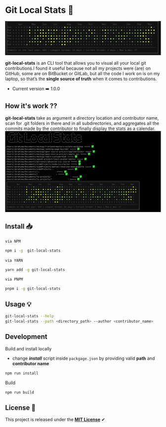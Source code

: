 # Git Local Stats 📆

![CONTRIBUTIONS](src/assets/calendar.png)

**git-local-stats** is an CLI tool that allows you to visual all your local git contributions.I found it useful because not all my projects were (are) on GitHub, some are on BitBucket or GitLab, but all the code I work on is on my laptop, so that’s the **single source of truth** when it comes to contributions.

- Current version ➡️ 1.0.0

## How it's work ??

**git-local-stats** take as argument a directory location and contributor name, scan for .git folders in there and in all subdirectories, and aggregates all the commits made by the contributor to finally display the stats as a calendar.
![COVER](src/assets/contribution_stats.jpeg)

## Install 📥

`via NPM`

```bash
npm i -g  git-local-stats
```

`via YARN`

```bash
yarn add -g git-local-stats
```

`via PNPM`

```bash
pnpm i -g git-local-stats
```

## Usage 💡

```bash
git-local-stats --help
git-local-stats --path <directory_path> --author <contributor_name>
```

## Development

Build and install locally

- change **_install_** script inside `packgage.json` by providing valid **path** and **contributor name**

```bash
npm run install
```

Build

```bash
npm run build
```

## License 🎫

This project is released under the **[MIT License](LICENSE)** ✔
